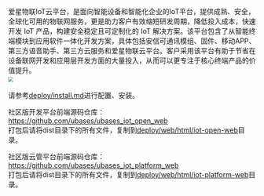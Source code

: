 爱星物联IoT云平台，是面向智能设备和智能化企业的IoT平台，提供成熟、安全，全球化可用的物联网服务，更是助力客户有效缩短研发周期，降低投入成本，快速开发 IoT 产品，构建安全稳定且可定制化的 IoT 解决方案。该平台包含了从智能终端模块到应用软件一体化开发方案，具体包括安信可通讯模组、固件、移动APP、第三方语音助手、第三方云服务和爱星物联云平台。客户采用该平台有助于节省在设备联网开发和应用层开发方面的大量投入，从而可以更专注于核心终端产品的价值提升。  
​    <img src="https://osspublic.iot-aithings.com/docs/t1.png" style="zoom:60%;" />
​    

  请参考[deploy/install.md](deploy/install.md)进行配置、安装。

  社区版开发平台前端源码仓库：  
  https://github.com/ubases/ubases_iot_open_web  
  打包后请将dist目录下的所有文件，复制到[deploy/web/html/iot-open-web](deploy/web/html/iot-open-web)目录。  

  社区版云管平台前端源码仓库：  
  https://github.com/ubases/ubases_iot_platform_web  
  打包后请将dist目录下的所有文件，复制到[deploy/web/html/iot-platform-web](deploy/web/html/iot-platform-web)目录。

